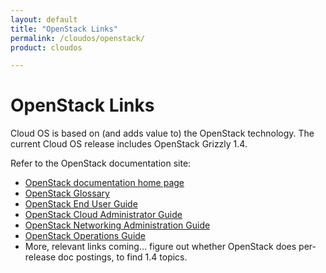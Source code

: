 ```yaml
---
layout: default
title: "OpenStack Links"
permalink: /cloudos/openstack/
product: cloudos

---
```


# OpenStack Links

Cloud OS is based on (and adds value to) the OpenStack technology. The current Cloud OS release includes OpenStack Grizzly 1.4. 

Refer to the OpenStack documentation site: 

* [OpenStack documentation home page](http://docs.openstack.org/)
* [OpenStack Glossary](http://docs.openstack.org/glossary/content/glossary.html)
* [OpenStack End User Guide](http://docs.openstack.org/user-guide/content/index.html)
* [OpenStack Cloud Administrator Guide](http://docs.openstack.org/trunk/openstack-compute/admin/content/index.html)
* [OpenStack Networking Administration Guide](http://docs.openstack.org/trunk/openstack-network/admin/content/index.html)
* [OpenStack Operations Guide](http://docs.openstack.org/trunk/openstack-ops/content/index.html)
* More, relevant links coming...  figure out whether OpenStack does per-release doc postings, to find 1.4 topics.


